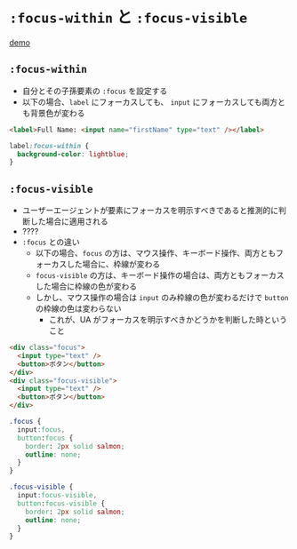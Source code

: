 # `:focus-within` と `:focus-visible`

[demo](https://codesandbox.io/p/sandbox/css-focus-43pjlk)

## `:focus-within`

- 自分とその子孫要素の `:focus` を設定する
- 以下の場合、`label` にフォーカスしても、 `input` にフォーカスしても両方とも背景色が変わる
```html
<label>Full Name: <input name="firstName" type="text" /></label>
```

```css
label:focus-within {
  background-color: lightblue;
}
```

## `:focus-visible`

- ユーザーエージェントが要素にフォーカスを明示すべきであると推測的に判断した場合に適用される
- ????
- `:focus` との違い
  - 以下の場合、`focus` の方は、マウス操作、キーボード操作、両方ともフォーカスした場合に、枠線が変わる
  - `focus-visible` の方は、キーボード操作の場合は、両方ともフォーカスした場合に枠線の色が変わる
  - しかし、マウス操作の場合は `input` のみ枠線の色が変わるだけで `button` の枠線の色は変わらない
    - これが、UA がフォーカスを明示すべきかどうかを判断した時ということ

```html
<div class="focus">
  <input type="text" />
  <button>ボタン</button>
</div>
<div class="focus-visible">
  <input type="text" />
  <button>ボタン</button>
</div>
```
```css
.focus {
  input:focus,
  button:focus {
    border: 2px solid salmon;
    outline: none;
  }
}

.focus-visible {
  input:focus-visible,
  button:focus-visible {
    border: 2px solid salmon;
    outline: none;
  }
}
```